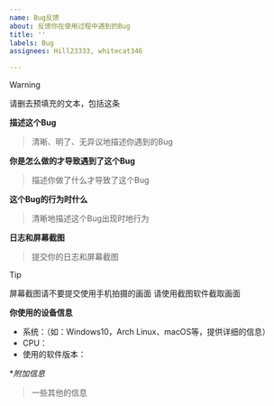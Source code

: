 ```yaml
---
name: Bug反馈
about: 反馈你在使用过程中遇到的Bug
title: ''
labels: Bug
assignees: Hill23333, whitecat346

---
```


> [!WARNING]
> 请删去预填充的文本，包括这条

**描述这个Bug**
> 清晰、明了、无异议地描述你遇到的Bug

**你是怎么做的才导致遇到了这个Bug**
> 描述你做了什么才导致了这个Bug

**这个Bug的行为时什么**
> 清晰地描述这个Bug出现时地行为

**日志和屏幕截图**
> 提交你的日志和屏幕截图

> [!TIP]
> 屏幕截图请不要提交使用手机拍摄的画面
> 请使用截图软件截取画面

**你使用的设备信息**
 - 系统：（如：Windows10，Arch Linux、macOS等，提供详细的信息）
 - CPU：
 - 使用的软件版本：

**附加信息*
> 一些其他的信息
